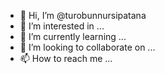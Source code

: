 - 👋 Hi, I’m @turobunnursipatana
- 👀 I’m interested in ...
- 🌱 I’m currently learning ...
- 💞️ I’m looking to collaborate on ...
- 📫 How to reach me ...

<!---
turobunnursipatana/turobunnursipatana is a ✨ special ✨ repository because its `README.md` (this file) appears on your GitHub profile.
You can click the Preview link to take a look at your changes.
--->
